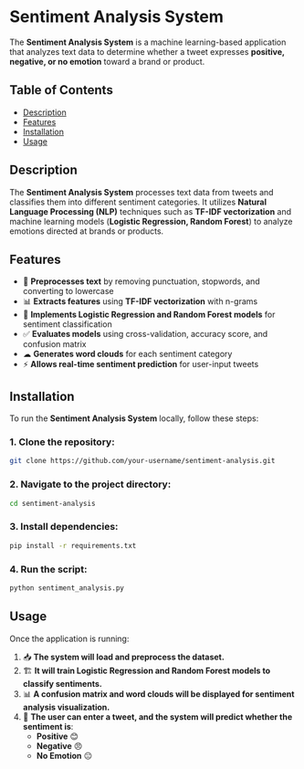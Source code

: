 # Sentiment Analysis System

The **Sentiment Analysis System** is a machine learning-based application that analyzes text data to determine whether a tweet expresses **positive, negative, or no emotion** toward a brand or product.

## Table of Contents
- [Description](#description)
- [Features](#features)
- [Installation](#installation)
- [Usage](#usage)

## Description
The **Sentiment Analysis System** processes text data from tweets and classifies them into different sentiment categories. It utilizes **Natural Language Processing (NLP)** techniques such as **TF-IDF vectorization** and machine learning models (**Logistic Regression, Random Forest**) to analyze emotions directed at brands or products.

## Features
- 📝 **Preprocesses text** by removing punctuation, stopwords, and converting to lowercase
- 📊 **Extracts features** using **TF-IDF vectorization** with n-grams
- 🤖 **Implements Logistic Regression and Random Forest models** for sentiment classification
- ✅ **Evaluates models** using cross-validation, accuracy score, and confusion matrix
- ☁ **Generates word clouds** for each sentiment category
- ⚡ **Allows real-time sentiment prediction** for user-input tweets

## Installation
To run the **Sentiment Analysis System** locally, follow these steps:

### **1. Clone the repository:**
```sh
git clone https://github.com/your-username/sentiment-analysis.git
```

### **2. Navigate to the project directory:**
```sh
cd sentiment-analysis
```

### **3. Install dependencies:**
```sh
pip install -r requirements.txt
```

### **4. Run the script:**
```sh
python sentiment_analysis.py
```

## Usage
Once the application is running:

1. 📥 **The system will load and preprocess the dataset.**
2. 🏗 **It will train Logistic Regression and Random Forest models to classify sentiments.**
3. 📊 **A confusion matrix and word clouds will be displayed for sentiment analysis visualization.**
4. 💬 **The user can enter a tweet, and the system will predict whether the sentiment is**:
   - **Positive** 😊
   - **Negative** 😠
   - **No Emotion** 😐

